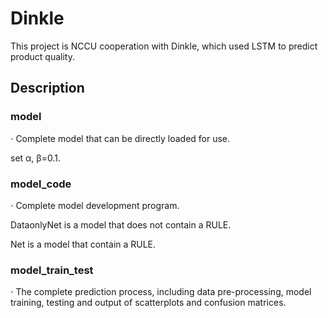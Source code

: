# Dinkle

This project is NCCU cooperation with Dinkle, which used LSTM to predict product quality.

## Description

### model

⋅ Complete model that can be directly loaded for use.

set α, β=0.1.

### model_code

⋅ Complete model development program.

DataonlyNet is a model that does not contain a RULE.

Net is a model that contain a RULE.

### model_train_test

⋅ The complete prediction process, including data pre-processing, model training, testing and output of scatterplots and confusion matrices. 

